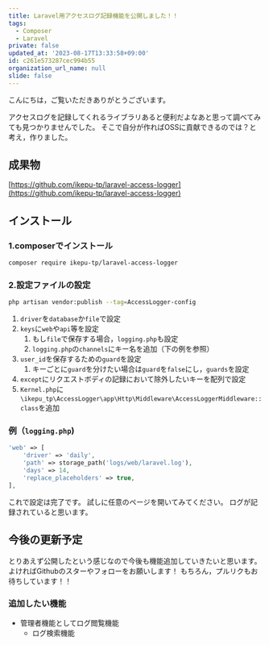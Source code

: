 ```yaml
---
title: Laravel用アクセスログ記録機能を公開しました！！
tags:
  - Composer
  - Laravel
private: false
updated_at: '2023-08-17T13:33:58+09:00'
id: c261e573287cec994b55
organization_url_name: null
slide: false
---
```

こんにちは，ご覧いただきありがとうございます。

アクセスログを記録してくれるライブラリあると便利だよなあと思って調べてみても見つかりませんでした。
そこで自分が作ればOSSに貢献できるのでは？と考え，作りました。

## 成果物

[https://github.com/ikepu-tp/laravel-access-logger](https://github.com/ikepu-tp/laravel-access-logger)

## インストール

### 1.composerでインストール

```bash
composer require ikepu-tp/laravel-access-logger
```

### 2.設定ファイルの設定

```bash
php artisan vendor:publish --tag=AccessLogger-config
```

1. `driver`を`database`か`file`で設定
1. `keys`に`web`や`api`等を設定
    1. もし`file`で保存する場合，`logging.php`も設定
    1. `logging.php`の`channels`にキー名を追加（下の例を参照）
1. `user_id`を保存するための`guard`を設定
    1. キーごとに`guard`を分けたい場合は`guard`を`false`にし，`guards`を設定
1. `except`にリクエストボディの記録において除外したいキーを配列で設定
1. `Kernel.php`に`\ikepu_tp\AccessLogger\app\Http\Middleware\AccessLoggerMiddleware::class`を追加

### 例（`logging.php`)

```php
'web' => [
    'driver' => 'daily',
    'path' => storage_path('logs/web/laravel.log'),
    'days' => 14,
    'replace_placeholders' => true,
],
```

これで設定は完了です。
試しに任意のページを開いてみてください。
ログが記録されていると思います。

## 今後の更新予定

とりあえず公開したという感じなので今後も機能追加していきたいと思います。
よければGithubのスターやフォローをお願いします！
もちろん，プルリクもお待ちしています！！

### 追加したい機能

- 管理者機能としてログ閲覧機能
  - ログ検索機能
